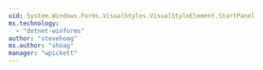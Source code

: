 ```yaml
---
uid: System.Windows.Forms.VisualStyles.VisualStyleElement.StartPanel
ms.technology: 
  - "dotnet-winforms"
author: "stevehoag"
ms.author: "shoag"
manager: "wpickett"
---
```

